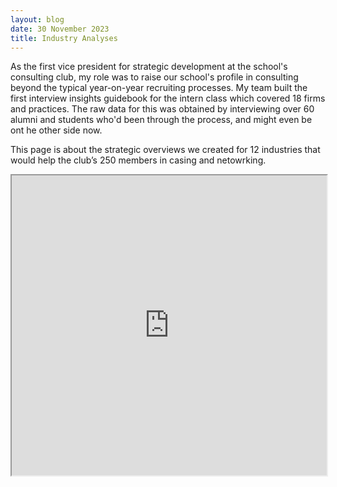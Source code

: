 ```yaml
---
layout: blog
date: 30 November 2023
title: Industry Analyses
---
```


As the first vice president for strategic development at the school's consulting club, my role was to raise our school's profile in consulting beyond the typical year-on-year recruiting processes. My team built the first interview insights guidebook for the intern class which covered 18 firms and practices. The raw data for this was obtained by interviewing over 60 alumni and students who'd been through the process, and might even be ont he other side now.

This page is about the strategic overviews we created for 12 industries that would help the club’s 250 members in casing and netowrking.

<iframe src="https://drive.google.com/file/d/15G9DRvdHzDLi5wfZJtpy4CDwzYPpLo5c/preview" width="100%" height="480"></iframe>